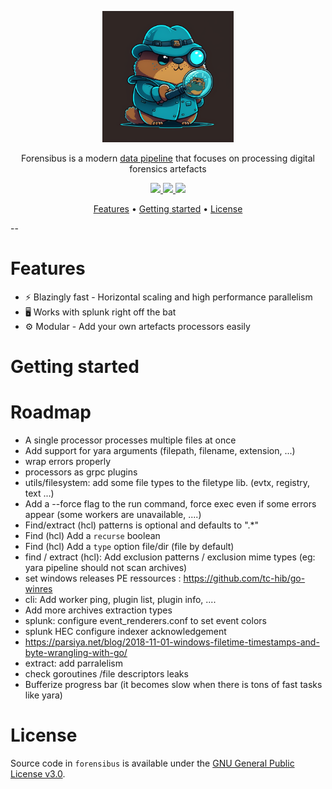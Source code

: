 <div align="center">
<p><img width="210" src="docs/static/logo.png"/></p>
<!-- <h2><strong>Forensibus</strong></h2> -->
<p>Forensibus is a modern <a href="https://en.wikipedia.org/wiki/Extract,_transform,_load">data pipeline</a> that focuses on processing digital forensics artefacts</p>
<p>
    <a href="https://github.com/jurelou/forensibus/actions/workflows/test.yml">
    <img src="https://github.com/jurelou/forensibus/actions/workflows/test.yml/badge.svg"/>
    </a>
    <a href="https://goreportcard.com/report/github.com/jurelou/forensibus">
    <img src="https://goreportcard.com/badge/github.com/jurelou/forensibus"/>
    </a>
    <a href="https://deepsource.io/gh/jurelou/forensibus">
    <img src="https://deepsource.io/gh/jurelou/forensibus.svg/?label=active+issues&show_trend=true&token=grbhROhG-pVFvqhtQJUvozTU)](https://deepsource.io/gh/jurelou/forensibus/?ref=repository-badge"/>
    </a>

</p>
<p>
  <a href="#Features">Features</a> •
  <a href="#getting-started">Getting started</a> •
  <a href="#license">License</a>
</p>
</div>

--

# Features

- ⚡ Blazingly fast - Horizontal scaling and high performance parallelism
- 🖥️ Works with splunk right off the bat
- ⚙️ Modular - Add your own artefacts processors easily

# Getting started

# Roadmap

- A single processor processes multiple files at once
- Add support for yara arguments (filepath, filename, extension, ...)
- wrap errors properly
- processors as grpc plugins
- utils/filesystem: add some file types to the filetype lib. (evtx, registry, text ...)
- Add a --force flag to the run command, force exec even if some errors appear (some workers are unavailable, ....)
- Find/extract (hcl) patterns is optional and defaults to ".*"
- Find (hcl) Add a `recurse` boolean
- Find (hcl) Add a `type` option file/dir (file by default)
- find / extract (hcl): Add exclusion patterns / exclusion mime types (eg: yara pipeline should not scan archives)
- set windows releases PE ressources : https://github.com/tc-hib/go-winres
- cli: Add worker ping, plugin list, plugin info, ....
- Add more archives extraction types
- splunk: configure event_renderers.conf to set event colors
- splunk HEC configure indexer acknowledgement
- https://parsiya.net/blog/2018-11-01-windows-filetime-timestamps-and-byte-wrangling-with-go/
- extract: add parralelism
- check goroutines /file descriptors leaks
- Bufferize progress bar (it becomes slow when there is tons of fast tasks like yara)

# License

Source code in `forensibus` is available under the [GNU General Public License v3.0](/LICENSE).




